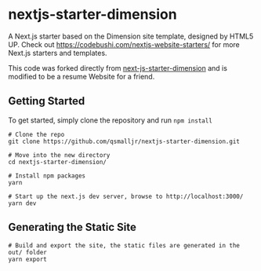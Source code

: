 # nextjs-starter-dimension
A Next.js starter based on the Dimension site template, designed by HTML5 UP. Check out https://codebushi.com/nextjs-website-starters/ for more Next.js starters and templates.

This code was forked directly from [next-js-starter-dimension](https://github.com/codebushi/nextjs-starter-dimension) and is modified to be a resume Website for a friend.

## Getting Started

To get started, simply clone the repository and run `npm install`

```
# Clone the repo
git clone https://github.com/qsmalljr/nextjs-starter-dimension.git

# Move into the new directory
cd nextjs-starter-dimension/

# Install npm packages
yarn

# Start up the next.js dev server, browse to http://localhost:3000/
yarn dev
```

## Generating the Static Site

```
# Build and export the site, the static files are generated in the out/ folder
yarn export
```